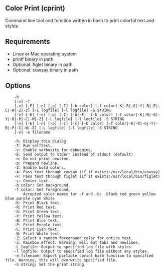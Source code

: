 ## Color Print (cprint) ##
Command line tool and function written in bash to print colorful text and styles.

## Requirements ##

+ Linux or Mac operating system
+ printf binary in path
+ Optional: figlet binary in path
+ Optional: cowsay binary in path

## Options ##
		-h
		[-v] -T
		[-v] [-E] [-n] [-p] [-I] [-b color] [-f color|-K|-R|-G|-Y|-B|-P|-C|-W|-Z|-z] [-L logfile] [-l logfile] -S STRING
		[-v] [-E] [-n] [-p] [-I] [-A|-F]  [-b color] [-f color|-K|-R|-G|-Y|-B|-P|-C|-W|-Z] [-L logfile] [-l logfile] -S STRING
		[-v] [-E] [-n] [-p] [-I] [-c] [-b color] [-f color|-K|-R|-G|-Y|-B|-P|-C|-W|-Z] [-L logfile] [-l logfile] -S STRING
		[-v] -e filename

		-h: Display this dialog
		-T: Run selftest.
		-v: Enable verbosity for debugging.
		-E: Send output to stderr instead of stdout (default)
		-n: Do not print newline.
		-p: Prepend newline.
		-I: Enable bold colors.
		-A: Pass text through cowsay (if it exists:/usr/local/bin/cowsay)
		-F: Pass text through figlet (if it exists:/usr/local/bin/figlet)
		-c: Center text.
		-b color: Set background.
		-f color: Set foreground.
			Accepted color names for -f and -b:  black red green yellow blue purple cyan white
		-K: Print Black text.
		-R: Print Red text.
		-G: Print Green text.
		-Y: Print Yellow text.
		-B: Print Blue text.
		-P: Print Purple text.
		-C: Print Cyan text.
		-W: Print White text.
		-Z: Select a random foreground color for entire text.
		-z: Rainbow effect. Warning: will eat tabs and newlines.
		-L logfile: Output to specified log file with styles.
		-l logfile: Output to specified log file without any styles.
		-e filename: Export portable cprint bash function to specified file. Warning, this will overwrite specified file.
		-S string: Set the print string.

